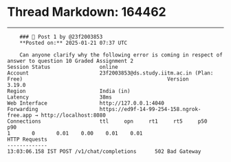 # Thread Markdown: 164462

---

        ### 💬 Post 1 by @23f2003853  
        **Posted on:** 2025-01-21 07:37 UTC  

        Can anyone clarify why the following error is coming in respect of answer to question 10 Graded Assignment 2                                                                                                                                                                                         Session Status                online                                                                                    Account                       23f2003853@ds.study.iitm.ac.in (Plan: Free)                                               Version                       3.19.0                                                                                    Region                        India (in)                                                                                Latency                       38ms                                                                                      Web Interface                 http://127.0.0.1:4040                                                                     Forwarding                    https://ed9f-14-99-254-158.ngrok-free.app → http://localhost:8080                                                                                                                                                Connections                   ttl     opn     rt1     rt5     p50     p90                                                                             1       0       0.01    0.00    0.01    0.01                                                                                                                                                                      HTTP Requests                                                                                                           -------------                                                                                                                                                                                                                                   13:03:06.158 IST POST /v1/chat/completions      502 Bad Gateway

        